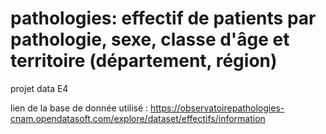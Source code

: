 # pathologies: effectif de patients par pathologie, sexe, classe d'âge et territoire (département, région)
projet data E4 

lien de la base de donnée utilisé : 
https://observatoirepathologies-cnam.opendatasoft.com/explore/dataset/effectifs/information

